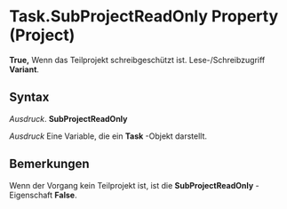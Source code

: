 
# Task.SubProjectReadOnly Property (Project)

 **True,** Wenn das Teilprojekt schreibgeschützt ist. Lese-/Schreibzugriff **Variant**.


## Syntax

 _Ausdruck_. **SubProjectReadOnly**

 _Ausdruck_ Eine Variable, die ein **Task** -Objekt darstellt.


## Bemerkungen

Wenn der Vorgang kein Teilprojekt ist, ist die  **SubProjectReadOnly** -Eigenschaft **False**.

